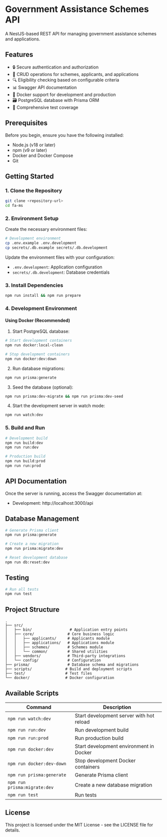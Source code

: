 # Government Assistance Schemes API

A NestJS-based REST API for managing government assistance schemes and applications.

## Features

- 🔒 Secure authentication and authorization
- 📝 CRUD operations for schemes, applicants, and applications
- 🔍 Eligibility checking based on configurable criteria
- 📊 Swagger API documentation
- 🐳 Docker support for development and production
- 🗃️ PostgreSQL database with Prisma ORM
- 🧪 Comprehensive test coverage

## Prerequisites

Before you begin, ensure you have the following installed:
- Node.js (v18 or later)
- npm (v9 or later)
- Docker and Docker Compose
- Git

## Getting Started

### 1. Clone the Repository

```bash
git clone <repository-url>
cd fa-ms
```

### 2. Environment Setup

Create the necessary environment files:

```bash
# Development environment
cp .env.example .env.development
cp secrets/.db.example secrets/.db.development

```

Update the environment files with your configuration:
- `.env.development`: Application configuration
- `secrets/.db.development`: Database credentials

### 3. Install Dependencies

```bash
npm run install && npm run prepare
```

### 4. Development Environment

#### Using Docker (Recommended)

1. Start PostgreSQL database:

```bash
# Start development containers
npm run docker:local-clean

# Stop development containers
npm run docker:dev:down
```

2. Run database migrations:
```bash
npm run prisma:generate
```

3. Seed the database (optional):
```bash
npm run prisma:dev-migrate && npm run prisma:dev-seed 
```

4. Start the development server in watch mode:
```bash
npm run watch:dev
```

### 5. Build and Run

```bash
# Development build
npm run build:dev
npm run run:dev

# Production build
npm run build:prod
npm run run:prod
```

## API Documentation

Once the server is running, access the Swagger documentation at:
- Development: http://localhost:3000/api

## Database Management

```bash
# Generate Prisma client
npm run prisma:generate

# Create a new migration
npm run prisma:migrate:dev

# Reset development database
npm run db:reset:dev
```

## Testing

```bash
# Run all tests
npm run test
```

## Project Structure

```
.
├── src/
│   ├── bin/                 # Application entry points
│   ├── core/               # Core business logic
│   │   ├── applicants/     # Applicants module
│   │   ├── applications/   # Applications module
│   │   ├── schemes/        # Schemes module
│   │   └── common/         # Shared utilities
│   ├── vendors/            # Third-party integrations
│   └── config/             # Configuration
├── prisma/                 # Database schema and migrations
├── scripts/               # Build and deployment scripts
├── test/                  # Test files
└── docker/                # Docker configuration
```

## Available Scripts

| Command | Description |
|---------|-------------|
| `npm run watch:dev` | Start development server with hot reload |
| `npm run run:dev` | Run development build |
| `npm run run:prod` | Run production build |
| `npm run docker:dev` | Start development environment in Docker |
| `npm run docker:dev-down` | Stop development Docker containers |
| `npm run prisma:generate` | Generate Prisma client |
| `npm run prisma:migrate:dev` | Create a new database migration |
| `npm run test` | Run tests |

## License

This project is licensed under the MIT License - see the LICENSE file for details.

